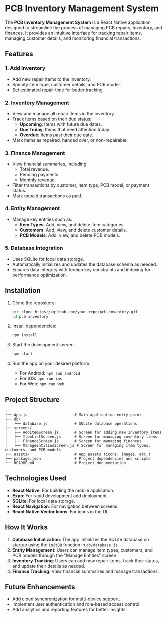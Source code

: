 # PCB Inventory Management System

The **PCB Inventory Management System** is a React Native application designed to streamline the process of managing PCB repairs, inventory, and finances. It provides an intuitive interface for tracking repair items, managing customer details, and monitoring financial transactions.

## Features

### 1. **Add Inventory**
- Add new repair items to the inventory.
- Specify item type, customer details, and PCB model.
- Set estimated repair time for better tracking.

### 2. **Inventory Management**
- View and manage all repair items in the inventory.
- Track items based on their due status:
  - **Upcoming**: Items with future due dates.
  - **Due Today**: Items that need attention today.
  - **Overdue**: Items past their due date.
- Mark items as repaired, handed over, or non-repairable.

### 3. **Finance Management**
- View financial summaries, including:
  - Total revenue.
  - Pending payments.
  - Monthly revenue.
- Filter transactions by customer, item type, PCB model, or payment status.
- Mark unpaid transactions as paid.

### 4. **Entity Management**
- Manage key entities such as:
  - **Item Types**: Add, view, and delete item categories.
  - **Customers**: Add, view, and delete customer details.
  - **PCB Models**: Add, view, and delete PCB models.

### 5. **Database Integration**
- Uses SQLite for local data storage.
- Automatically initializes and updates the database schema as needed.
- Ensures data integrity with foreign key constraints and indexing for performance optimization.

## Installation

1. Clone the repository:
   ```bash
   git clone https://github.com/your-repo/pcb-inventory.git
   cd pcb-inventory
   ```

2. Install dependencies:
   ```bash
   npm install
   ```

3. Start the development server:
   ```bash
   npm start
   ```

4. Run the app on your desired platform:
   - For Android: `npm run android`
   - For iOS: `npm run ios`
   - For Web: `npm run web`

## Project Structure

```
.
├── App.js                     # Main application entry point
├── db/
│   └── database.js            # SQLite database operations
├── screens/
│   ├── AddItemScreen.js       # Screen for adding new inventory items
│   ├── ItemListScreen.js      # Screen for managing inventory items
│   ├── FinanceScreen.js       # Screen for managing finances
│   └── ManageEntitiesScreen.js # Screen for managing item types, customers, and PCB models
├── assets/                    # App assets (icons, images, etc.)
├── package.json               # Project dependencies and scripts
└── README.md                  # Project documentation
```

## Technologies Used

- **React Native**: For building the mobile application.
- **Expo**: For rapid development and deployment.
- **SQLite**: For local data storage.
- **React Navigation**: For navigation between screens.
- **React Native Vector Icons**: For icons in the UI.

## How It Works

1. **Database Initialization**: The app initializes the SQLite database on startup using the `initDB` function in `db/database.js`.
2. **Entity Management**: Users can manage item types, customers, and PCB models through the "Manage Entities" screen.
3. **Inventory Tracking**: Users can add new repair items, track their status, and update their details as needed.
4. **Finance Tracking**: View financial summaries and manage transactions.

## Future Enhancements

- Add cloud synchronization for multi-device support.
- Implement user authentication and role-based access control.
- Add analytics and reporting features for better insights.

